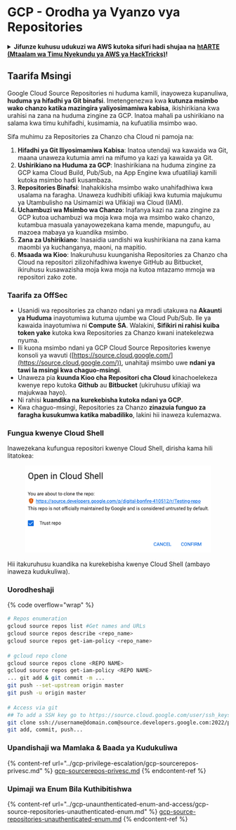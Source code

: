 # GCP - Orodha ya Vyanzo vya Repositories

<details>

<summary><strong>Jifunze kuhusu udukuzi wa AWS kutoka sifuri hadi shujaa na</strong> <a href="https://training.hacktricks.xyz/courses/arte"><strong>htARTE (Mtaalam wa Timu Nyekundu ya AWS ya HackTricks)</strong></a><strong>!</strong></summary>

Njia nyingine za kusaidia HackTricks:

* Ikiwa unataka kuona **kampuni yako ikitangazwa kwenye HackTricks** au **kupakua HackTricks kwa PDF** Angalia [**MIPANGO YA USAJILI**](https://github.com/sponsors/carlospolop)!
* Pata [**bidhaa rasmi za PEASS & HackTricks**](https://peass.creator-spring.com)
* Gundua [**Familia ya PEASS**](https://opensea.io/collection/the-peass-family), mkusanyiko wetu wa [**NFTs**](https://opensea.io/collection/the-peass-family) ya kipekee
* **Jiunge na** 💬 [**Kikundi cha Discord**](https://discord.gg/hRep4RUj7f) au kikundi cha [**telegram**](https://t.me/peass) au **fuata** kwenye **Twitter** 🐦 [**@carlospolopm**](https://twitter.com/carlospolopm)**.**
* **Shiriki mbinu zako za udukuzi kwa kuwasilisha PRs kwa** [**HackTricks**](https://github.com/carlospolop/hacktricks) na [**HackTricks Cloud**](https://github.com/carlospolop/hacktricks-cloud) github repos.

</details>

## Taarifa Msingi <a href="#reviewing-cloud-git-repositories" id="reviewing-cloud-git-repositories"></a>

Google Cloud Source Repositories ni huduma kamili, inayoweza kupanuliwa, **huduma ya hifadhi ya Git binafsi**. Imetengenezwa kwa **kutunza msimbo wako chanzo katika mazingira yaliyosimamiwa kabisa**, ikishirikiana kwa urahisi na zana na huduma zingine za GCP. Inatoa mahali pa ushirikiano na salama kwa timu kuhifadhi, kusimamia, na kufuatilia msimbo wao.

Sifa muhimu za Repositories za Chanzo cha Cloud ni pamoja na:

1. **Hifadhi ya Git Iliyosimamiwa Kabisa**: Inatoa utendaji wa kawaida wa Git, maana unaweza kutumia amri na mifumo ya kazi ya kawaida ya Git.
2. **Ushirikiano na Huduma za GCP**: Inashirikiana na huduma zingine za GCP kama Cloud Build, Pub/Sub, na App Engine kwa ufuatiliaji kamili kutoka msimbo hadi kusambaza.
3. **Repositories Binafsi**: Inahakikisha msimbo wako unahifadhiwa kwa usalama na faragha. Unaweza kudhibiti ufikiaji kwa kutumia majukumu ya Utambulisho na Usimamizi wa Ufikiaji wa Cloud (IAM).
4. **Uchambuzi wa Msimbo wa Chanzo**: Inafanya kazi na zana zingine za GCP kutoa uchambuzi wa moja kwa moja wa msimbo wako chanzo, kutambua masuala yanayowezekana kama mende, mapungufu, au mazoea mabaya ya kuandika msimbo.
5. **Zana za Ushirikiano**: Inasaidia uandishi wa kushirikiana na zana kama maombi ya kuchanganya, maoni, na mapitio.
6. **Msaada wa Kioo**: Inakuruhusu kuunganisha Repositories za Chanzo cha Cloud na repositori zilizohifadhiwa kwenye GitHub au Bitbucket, ikiruhusu kusawazisha moja kwa moja na kutoa mtazamo mmoja wa repositori zako zote.

### Taarifa za OffSec <a href="#reviewing-cloud-git-repositories" id="reviewing-cloud-git-repositories"></a>

* Usanidi wa repositories za chanzo ndani ya mradi utakuwa na **Akaunti ya Huduma** inayotumiwa kutuma ujumbe wa Cloud Pub/Sub. Ile ya kawaida inayotumiwa ni **Compute SA**. Walakini, **Sifikiri ni rahisi kuiba token yake** kutoka kwa Repositories za Chanzo kwani inatekelezwa nyuma.
* Ili kuona msimbo ndani ya GCP Cloud Source Repositories kwenye konsoli ya wavuti ([https://source.cloud.google.com/](https://source.cloud.google.com/)), unahitaji msimbo uwe **ndani ya tawi la msingi kwa chaguo-msingi**.
* Unaweza pia **kuunda Kioo cha Repositori cha Cloud** kinachoelekeza kwenye repo kutoka **Github** au **Bitbucket** (ukiruhusu ufikiaji wa majukwaa hayo).
* Ni rahisi **kuandika na kurekebisha kutoka ndani ya GCP**.
* Kwa chaguo-msingi, Repositories za Chanzo **zinazuia funguo za faragha kusukumwa katika mabadiliko**, lakini hii inaweza kulemazwa.

### Fungua kwenye Cloud Shell

Inawezekana kufungua repositori kwenye Cloud Shell, dirisha kama hili litatokea:

<figure><img src="../../../.gitbook/assets/image (325).png" alt=""><figcaption></figcaption></figure>

Hii itakuruhusu kuandika na kurekebisha kwenye Cloud Shell (ambayo inaweza kudukuliwa). 

### Uorodheshaji

{% code overflow="wrap" %}
```bash
# Repos enumeration
gcloud source repos list #Get names and URLs
gcloud source repos describe <repo_name>
gcloud source repos get-iam-policy <repo_name>

# gcloud repo clone
gcloud source repos clone <REPO NAME>
gcloud source repos get-iam-policy <REPO NAME>
... git add & git commit -m ...
git push --set-upstream origin master
git push -u origin master

# Access via git
## To add a SSH key go to https://source.cloud.google.com/user/ssh_keys (no gcloud command)
git clone ssh://username@domain.com@source.developers.google.com:2022/p/<proj-name>/r/<repo-name>
git add, commit, push...
```
### Upandishaji wa Mamlaka & Baada ya Kudukuliwa

{% content-ref url="../gcp-privilege-escalation/gcp-sourcerepos-privesc.md" %}
[gcp-sourcerepos-privesc.md](../gcp-privilege-escalation/gcp-sourcerepos-privesc.md)
{% endcontent-ref %}

### Upimaji wa Enum Bila Kuthibitishwa

{% content-ref url="../gcp-unaunthenticated-enum-and-access/gcp-source-repositories-unauthenticated-enum.md" %}
[gcp-source-repositories-unauthenticated-enum.md](../gcp-unaunthenticated-enum-and-access/gcp-source-repositories-unauthenticated-enum.md)
{% endcontent-ref %}
